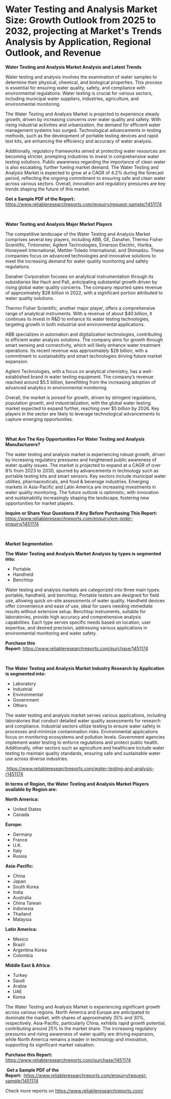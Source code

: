 <p><h1>Water Testing and Analysis Market Size: Growth Outlook from 2025 to 2032, projecting at Market's Trends Analysis by Application, Regional Outlook, and Revenue</h1></p><p><strong>Water Testing and Analysis Market Analysis and Latest Trends</strong></p>
<p><p>Water testing and analysis involves the examination of water samples to determine their physical, chemical, and biological properties. This process is essential for ensuring water quality, safety, and compliance with environmental regulations. Water testing is crucial for various sectors, including municipal water suppliers, industries, agriculture, and environmental monitoring.</p><p>The Water Testing and Analysis Market is projected to experience steady growth, driven by increasing concerns over water quality and safety. With rising industrial activities and urbanization, the demand for efficient water management systems has surged. Technological advancements in testing methods, such as the development of portable testing devices and rapid test kits, are enhancing the efficiency and accuracy of water analysis.</p><p>Additionally, regulatory frameworks aimed at protecting water resources are becoming stricter, prompting industries to invest in comprehensive water testing solutions. Public awareness regarding the importance of clean water is also escalating, further fueling market demand. The Water Testing and Analysis Market is expected to grow at a CAGR of 4.2% during the forecast period, reflecting the ongoing commitment to ensuring safe and clean water across various sectors. Overall, innovation and regulatory pressures are key trends shaping the future of this market.</p></p>
<p><strong>Get a Sample PDF of the Report:&nbsp;</strong> <a href="https://www.reliableresearchreports.com/enquiry/request-sample/1451174?utm_campaign=3084&utm_medium=2&utm_source=Github&utm_content=ia&utm_term=09042025&utm_id=water-testing-and-analysis">https://www.reliableresearchreports.com/enquiry/request-sample/1451174</a></p>
<p>&nbsp;</p>
<p><strong>Water Testing and Analysis Major Market Players</strong></p>
<p><p>The competitive landscape of the Water Testing and Analysis Market comprises several key players, including ABB, GE, Danaher, Thermo Fisher Scientific, Tintometer, Agilent Technologies, Emerson Electric, Horiba, Honeywell International, Mettler-Toledo International, and Shimadzu. These companies focus on advanced technologies and innovative solutions to meet the increasing demand for water quality monitoring and safety regulations.</p><p>Danaher Corporation focuses on analytical instrumentation through its subsidiaries like Hach and Pall, anticipating substantial growth driven by rising global water quality concerns. The company reported sales revenue of approximately $28 billion in 2022, with a significant portion attributed to water quality solutions.</p><p>Thermo Fisher Scientific, another major player, offers a comprehensive range of analytical instruments. With a revenue of about $40 billion, it continues to invest in R&D to enhance its water testing technologies, targeting growth in both industrial and environmental applications.</p><p>ABB specializes in automation and digitalization technologies, contributing to efficient water analysis solutions. The company aims for growth through smart sensing and connectivity, which will likely enhance water treatment operations. Its recent revenue was approximately $28 billion, with a commitment to sustainability and smart technologies driving future market expansion.</p><p>Agilent Technologies, with a focus on analytical chemistry, has a well-established brand in water testing equipment. The company’s revenue reached around $5.5 billion, benefitting from the increasing adoption of advanced analytics in environmental monitoring.</p><p>Overall, the market is poised for growth, driven by stringent regulations, population growth, and industrialization, with the global water testing market expected to expand further, reaching over $5 billion by 2026. Key players in the sector are likely to leverage technological advancements to capture emerging opportunities.</p></p>
<p>&nbsp;</p>
<p><strong>What Are The Key Opportunities For Water Testing and Analysis Manufacturers?</strong></p>
<p><p>The water testing and analysis market is experiencing robust growth, driven by increasing regulatory pressures and heightened public awareness of water quality issues. The market is projected to expand at a CAGR of over 8% from 2023 to 2030, spurred by advancements in technology such as portable testing kits and smart sensors. Key sectors include municipal water utilities, pharmaceuticals, and food & beverage industries. Emerging markets in Asia-Pacific and Latin America are increasing investments in water quality monitoring. The future outlook is optimistic, with innovation and sustainability increasingly shaping the landscape, fostering new opportunities for market players.</p></p>
<p><strong>Inquire or Share Your Questions If Any Before Purchasing This Report:</strong> <a href="https://www.reliableresearchreports.com/enquiry/pre-order-enquiry/1451174?utm_campaign=3084&utm_medium=2&utm_source=Github&utm_content=ia&utm_term=09042025&utm_id=water-testing-and-analysis">https://www.reliableresearchreports.com/enquiry/pre-order-enquiry/1451174</a></p>
<p>&nbsp;</p>
<p><strong>Market Segmentation</strong></p>
<p><strong>The Water Testing and Analysis Market Analysis by types is segmented into:</strong></p>
<p><ul><li>Portable</li><li>Handheld</li><li>Benchtop</li></ul></p>
<p><p>Water testing and analysis markets are categorized into three main types: portable, handheld, and benchtop. Portable testers are designed for field use, allowing quick on-site assessments of water quality. Handheld devices offer convenience and ease of use, ideal for users needing immediate results without extensive setup. Benchtop instruments, suitable for laboratories, provide high accuracy and comprehensive analysis capabilities. Each type serves specific needs based on location, user expertise, and desired precision, addressing various applications in environmental monitoring and water safety.</p></p>
<p><strong>Purchase this Report:&nbsp;</strong><a href="https://www.reliableresearchreports.com/purchase/1451174?utm_campaign=3084&utm_medium=2&utm_source=Github&utm_content=ia&utm_term=09042025&utm_id=water-testing-and-analysis">https://www.reliableresearchreports.com/purchase/1451174</a></p>
<p>&nbsp;</p>
<p><strong>The Water Testing and Analysis Market Industry Research by Application is segmented into:</strong></p>
<p><ul><li>Laboratory</li><li>Industrial</li><li>Environmental</li><li>Government</li><li>Others</li></ul></p>
<p><p>The water testing and analysis market serves various applications, including laboratories that conduct detailed water quality assessments for research and compliance. Industrial sectors utilize testing to ensure water safety in processes and minimize contamination risks. Environmental applications focus on monitoring ecosystems and pollution levels. Government agencies implement water testing to enforce regulations and protect public health. Additionally, other sectors such as agriculture and healthcare include water testing to maintain quality standards, ensuring safe and sustainable water use across diverse industries.</p></p>
<p><a href="https://www.reliableresearchreports.com/water-testing-and-analysis-r1451174?utm_campaign=3084&utm_medium=2&utm_source=Github&utm_content=ia&utm_term=09042025&utm_id=water-testing-and-analysis">&nbsp;https://www.reliableresearchreports.com/water-testing-and-analysis-r1451174</a></p>
<p><strong>In terms of Region, the Water Testing and Analysis Market Players available by Region are:</strong></p>
<p>
    <p> <strong> North America: </strong>
        <ul>
            <li>United States</li>
            <li>Canada</li>
        </ul>
        </p> 
    <p> <strong> Europe: </strong>
        <ul>
            <li>Germany</li>
            <li>France</li>
            <li>U.K.</li>
            <li>Italy</li>
            <li>Russia</li>
        </ul>
        </p> 
    <p> <strong> Asia-Pacific: </strong>
        <ul>
            <li>China</li>
            <li>Japan</li>
            <li>South Korea</li>
            <li>India</li>
            <li>Australia</li>
            <li>China Taiwan</li>
            <li>Indonesia</li>
            <li>Thailand</li>
            <li>Malaysia</li>
        </ul>
        </p> 
    <p> <strong> Latin America: </strong>
        <ul>
            <li>Mexico</li>
            <li>Brazil</li>
            <li>Argentina Korea</li>
            <li>Colombia</li>
        </ul>
        </p> 
    <p> <strong> Middle East & Africa: </strong>
        <ul>
            <li>Turkey</li>
            <li>Saudi</li>
            <li>Arabia</li>
            <li>UAE</li>
            <li>Korea</li>
        </ul>
    </p>
    </p>
<p><p>The Water Testing and Analysis Market is experiencing significant growth across various regions. North America and Europe are anticipated to dominate the market, with shares of approximately 35% and 30%, respectively. Asia-Pacific, particularly China, exhibits rapid growth potential, contributing around 25% to the market share. The increasing regulatory pressures and rising awareness of water quality are driving expansion, while North America remains a leader in technology and innovation, supporting its significant market valuation.</p></p>
<p><strong>Purchase this Report: </strong><a href="https://www.reliableresearchreports.com/purchase/1451174?utm_campaign=3084&utm_medium=2&utm_source=Github&utm_content=ia&utm_term=09042025&utm_id=water-testing-and-analysis">https://www.reliableresearchreports.com/purchase/1451174</a></p>
<p>&nbsp;<strong>Get a Sample PDF of the Report:&nbsp;&nbsp;</strong><a href="https://www.reliableresearchreports.com/enquiry/request-sample/1451174?utm_campaign=3084&utm_medium=2&utm_source=Github&utm_content=ia&utm_term=09042025&utm_id=water-testing-and-analysis">https://www.reliableresearchreports.com/enquiry/request-sample/1451174</a></p>
<p><strong></strong></p>
<p>Check more reports on <a href="https://www.reliableresearchreports.com/?utm_campaign=3084&utm_medium=2&utm_source=Github&utm_content=ia&utm_term=09042025&utm_id=water-testing-and-analysis">https://www.reliableresearchreports.com/</a></p>